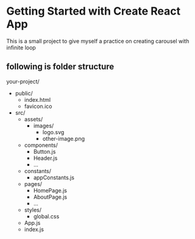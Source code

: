 # Getting Started with Create React App

This is a small project to give myself a practice on creating carousel with infinite loop

## following is folder structure

your-project/
  - public/
    - index.html
    - favicon.ico
  - src/
    - assets/
      - images/
        - logo.svg
        - other-image.png
    - components/
      - Button.js
      - Header.js
      - ...
    - constants/
      - appConstants.js
    - pages/
      - HomePage.js
      - AboutPage.js
      - ...
    - styles/
      - global.css
    - App.js
    - index.js
